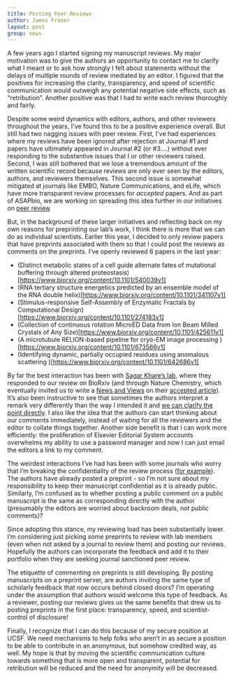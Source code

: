 ```yaml
---
title: Posting Peer Reviews
author: James Fraser
layout: post
group: news
---
```

A few years ago I started signing my manuscript reviews. My major motivation was to give the authors an opportunity to contact me to clarify what I meant or to ask how strongly I felt about statements without the delays of multiple rounds of review mediated by an editor. I figured that the positives for increasing the clarity, transparency, and speed of scientific communication would outweigh any potential negative side effects, such as “retribution”. Another positive was that I had to write each review thoroughly and fairly.

Despite some weird dynamics with editors, authors, and other reviewers throughout the years, I've found this to be a positive experience overall. But still had two nagging issues with peer review. First, I've had experiences where my reviews have been ignored after rejection at Journal #1 and papers have ultimately appeared in Journal #2 (or #3….) without ever responding to the substantive issues that I or other reviewers raised. Second, I was still bothered that we lose a tremendous amount of the written scientific record because reviews are only ever seen by the editors, authors, and reviewers themselves. This second issue is somewhat mitigated at journals like EMBO, Nature Communications, and eLife, which have more transparent review processes for *accepted* papers. And as part of ASAPbio, we are working on spreading this idea further in our initiatives on [peer review](https://asapbio.org/peer-review)

But, in the background of these larger initiatives and reflecting back on my own reasons for preprinting our lab’s work, I think there is more that we can do as individual scientists. Earlier this year, I decided to only review papers that have preprints associated with them so that I could post the reviews as comments on the preprints. I’ve openly reviewed 6 papers in the last year:

- (Distinct metabolic states of a cell guide alternate fates of mutational buffering through altered proteostasis)[https://www.biorxiv.org/content/10.1101/540039v1]
- (RNA tertiary structure energetics predicted by an ensemble model of the RNA double helix)[https://www.biorxiv.org/content/10.1101/341107v1]
- (Stimulus-responsive Self-Assembly of Enzymatic Fractals by Computational Design)[https://www.biorxiv.org/content/10.1101/274183v1]
- (Collection of continuous rotation MicroED Data from Ion Beam Milled Crystals of Any Size)[https://www.biorxiv.org/content/10.1101/425611v1]
- (A microtubule RELION-based pipeline for cryo-EM image processing
)[https://www.biorxiv.org/content/10.1101/673566v1]
- (Identifying dynamic, partially occupied residues using anomalous scattering
)[https://www.biorxiv.org/content/10.1101/642686v1]

By far the best interaction has been with [Sagar Khare’s lab](https://www.biorxiv.org/content/10.1101/274183v1), where they responded to our review on BioRxiv (and through Nature Chemistry, which eventually invited us to write a [News and Views](https://doi.org/10.1038/s41557-019-0286-x) on their [accepted article](https://doi.org/10.1038/s41557-019-0277-y)). It’s also been instructive to see that sometimes the authors interpret a remark very differently than the way I intended it and [we can clarify the point directly](https://www.biorxiv.org/content/10.1101/540039v1).  I also like the idea that the authors can start thinking about our comments immediately, instead of waiting for all the reviewers and the editor to collate things together. Another side benefit is that I can work more efficiently: the proliferation of Elsevier Editorial System accounts overwhelms my ability to use a password manager and now I can just email the editors a link to my comment.

The weirdest interactions I’ve had has been with some journals who worry that I’m breaking the confidentiality of the review process ([for example](https://journals.iucr.org/d/services/referees/notes.html)).  The authors have already posted a preprint - so I’m not sure about my responsibility to keep their manuscript confidential as it is already public. Similarly, I’m confused as to whether posting a public comment on a public manuscript is the same as corresponding directly with the author (presumably the editors are worried about backroom deals, not public comments)?  

Since adopting this stance, my reviewing load has been substantially lower. I’m considering just picking some preprints to review with lab members (even when not asked by a journal to review them) and posting our reviews. Hopefully the authors can incorporate the feedback and add it to their portfolio when they are seeking journal sanctioned peer review.

The etiquette of commenting on preprints is still developing. By posting manuscripts on a preprint server, are authors inviting the same type of scholarly feedback that now occurs behind closed doors? I’m operating under the assumption that authors would welcome this type of feedback. As a reviewer, posting our reviews gives us the same benefits that drew us to posting preprints in the first place: transparency, speed, and scientist-control of disclosure!

Finally, I recognize that I can do this because of my secure position at UCSF. We need mechanisms to help folks who aren’t in as secure a position to be able to contribute in an anonymous, but somehow credited way, as well. My hope is that by moving the scientific communication culture towards something that is more open and transparent, potential for retribution will be reduced and the need for anonymity will be decreased.
